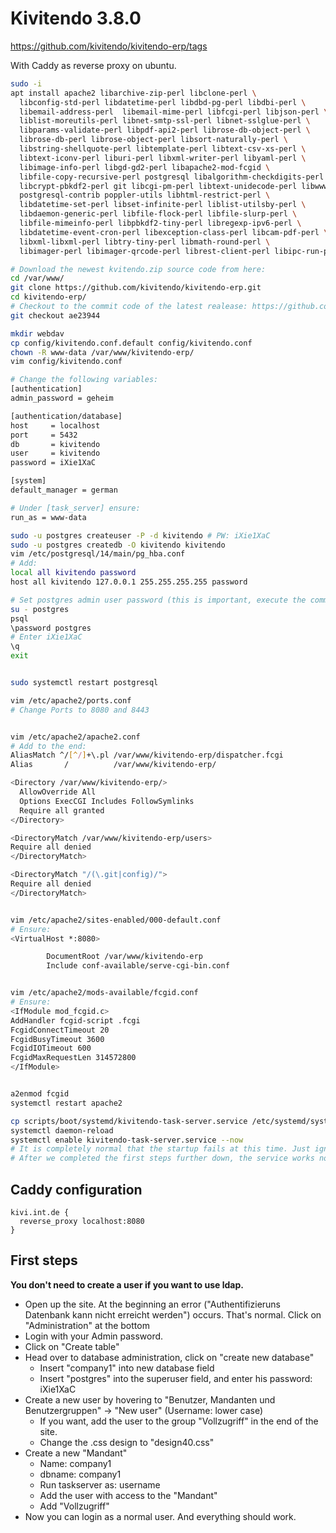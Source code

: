 # Kivitendo 3.8.0

<https://github.com/kivitendo/kivitendo-erp/tags>

With Caddy as reverse proxy on ubuntu.

```bash
sudo -i
apt install apache2 libarchive-zip-perl libclone-perl \
  libconfig-std-perl libdatetime-perl libdbd-pg-perl libdbi-perl \
  libemail-address-perl  libemail-mime-perl libfcgi-perl libjson-perl \
  liblist-moreutils-perl libnet-smtp-ssl-perl libnet-sslglue-perl \
  libparams-validate-perl libpdf-api2-perl librose-db-object-perl \
  librose-db-perl librose-object-perl libsort-naturally-perl \
  libstring-shellquote-perl libtemplate-perl libtext-csv-xs-perl \
  libtext-iconv-perl liburi-perl libxml-writer-perl libyaml-perl \
  libimage-info-perl libgd-gd2-perl libapache2-mod-fcgid \
  libfile-copy-recursive-perl postgresql libalgorithm-checkdigits-perl \
  libcrypt-pbkdf2-perl git libcgi-pm-perl libtext-unidecode-perl libwww-perl \
  postgresql-contrib poppler-utils libhtml-restrict-perl \
  libdatetime-set-perl libset-infinite-perl liblist-utilsby-perl \
  libdaemon-generic-perl libfile-flock-perl libfile-slurp-perl \
  libfile-mimeinfo-perl libpbkdf2-tiny-perl libregexp-ipv6-perl \
  libdatetime-event-cron-perl libexception-class-perl libcam-pdf-perl \
  libxml-libxml-perl libtry-tiny-perl libmath-round-perl \
  libimager-perl libimager-qrcode-perl librest-client-perl libipc-run-perl postgresql-contrib poppler-utils

# Download the newest kvitendo.zip source code from here:
cd /var/www/
git clone https://github.com/kivitendo/kivitendo-erp.git
cd kivitendo-erp/
# Checkout to the commit code of the latest realease: https://github.com/kivitendo/kivitendo-erp/tags
git checkout ae23944 

mkdir webdav
cp config/kivitendo.conf.default config/kivitendo.conf
chown -R www-data /var/www/kivitendo-erp/
vim config/kivitendo.conf

# Change the following variables:
[authentication]
admin_password = geheim

[authentication/database]
host     = localhost
port     = 5432
db       = kivitendo
user     = kivitendo
password = iXie1XaC

[system]
default_manager = german

# Under [task_server] ensure:
run_as = www-data

sudo -u postgres createuser -P -d kivitendo # PW: iXie1XaC
sudo -u postgres createdb -O kivitendo kivitendo 
vim /etc/postgresql/14/main/pg_hba.conf
# Add: 
local all kivitendo password
host all kivitendo 127.0.0.1 255.255.255.255 password

# Set postgres admin user password (this is important, execute the commands one by one)
su - postgres
psql
\password postgres
# Enter iXie1XaC
\q
exit


sudo systemctl restart postgresql

vim /etc/apache2/ports.conf
# Change Ports to 8080 and 8443


vim /etc/apache2/apache2.conf
# Add to the end: 
AliasMatch ^/[^/]+\.pl /var/www/kivitendo-erp/dispatcher.fcgi
Alias       /          /var/www/kivitendo-erp/

<Directory /var/www/kivitendo-erp/>
  AllowOverride All
  Options ExecCGI Includes FollowSymlinks
  Require all granted
</Directory>

<DirectoryMatch /var/www/kivitendo-erp/users>
Require all denied
</DirectoryMatch>

<DirectoryMatch "/(\.git|config)/">
Require all denied
</DirectoryMatch>


vim /etc/apache2/sites-enabled/000-default.conf
# Ensure:
<VirtualHost *:8080>

        DocumentRoot /var/www/kivitendo-erp
        Include conf-available/serve-cgi-bin.conf


vim /etc/apache2/mods-available/fcgid.conf
# Ensure:
<IfModule mod_fcgid.c>
AddHandler fcgid-script .fcgi
FcgidConnectTimeout 20
FcgidBusyTimeout 3600
FcgidIOTimeout 600
FcgidMaxRequestLen 314572800
</IfModule>


a2enmod fcgid
systemctl restart apache2

cp scripts/boot/systemd/kivitendo-task-server.service /etc/systemd/system/
systemctl daemon-reload
systemctl enable kivitendo-task-server.service --now
# It is completely normal that the startup fails at this time. Just ignore it. 
# After we completed the first steps further down, the service works nomally.
```

## Caddy configuration

```Caddyfile
kivi.int.de {
  reverse_proxy localhost:8080
}
```

## First steps

**You don't need to create a user if you want to use ldap.**

- Open up the site. At the beginning an error ("Authentifizieruns Datenbank kann nicht erreicht werden") occurs. That's normal. Click on "Administration" at the bottom
- Login with your Admin password.
- Click on "Create table"
- Head over to database administration, click on "create new database"
  - Insert "company1" into new database field
  - Insert "postgres" into the superuser field, and enter his password: iXie1XaC
- Create a new user by hovering to "Benutzer, Mandanten und Benutzergruppen" -> "New user" (Username: lower case)
  - If you want, add the user to the group "Vollzugriff" in the end of the site.
  - Change the .css design to "design40.css"
- Create a new "Mandant"
  - Name: company1
  - dbname: company1
  - Run taskserver as: username
  - Add the user with access to the "Mandant"
  - Add "Vollzugriff"
- Now you can login as a normal user. And everything should work.
